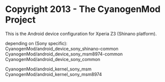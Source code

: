 Copyright 2013 - The CyanogenMod Project
==========================

This is the Android device configuration for Xperia Z3 (Shinano platform).


depending on (Sony specific):
CyanogenMod/android_device_sony_shinano-common
CyanogenMod/android_device_sony_msm8974-common
CyanogenMod/android_device_sony_common

CyanogenMod/android_kernel_sony_msm
CyanogenMod/android_kernel_sony_msm8974